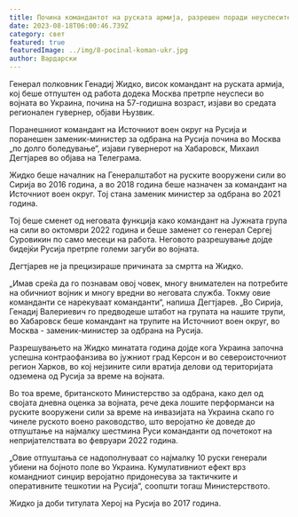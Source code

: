 ```yaml
---
title: Почина командантот на руската армија, разрешен поради неуспесите во Украина
date: 2023-08-18T06:00:46.739Z
category: свет
featured: true
featuredImage: ../img/8-pocinal-koman-ukr.jpg
author: Вардарски
---
```

Генерал полковник Генадиј Жидко, висок командант на руската армија, кој беше отпуштен од работа додека Москва претрпе неуспеси во војната во Украина, почина на 57-годишна возраст, изјави во средата регионален гувернер, објави Њузвик.

Поранешниот командант на Источниот воен округ на Русија и поранешен заменик-министер за одбрана на Русија почина во Москва „по долго боледување“, изјави гувернерот на Хабаровск, Михаил Дегтјарев во објава на Телеграма.

Жидко беше началник на Генералштабот на руските вооружени сили во Сирија во 2016 година, а во 2018 година беше назначен за командант на Источниот воен округ. Тој стана заменик министер за одбрана во 2021 година.

Тој беше сменет од неговата функција како командант на Јужната група на сили во октомври 2022 година и беше заменет со генерал Сергеј Суровикин по само месеци на работа. Неговото разрешување дојде бидејќи Русија претрпе големи загуби во војната.

Дегтјарев не ја прецизираше причината за смртта на Жидко.

„Имав среќа да го познавам овој човек, многу внимателен на потребите на обичниот војник и многу вредни во неговата служба. Токму овие команданти се нарекуваат команданти“, напиша Дегтјарев. „Во Сирија, Генадиј Валериевич го предводеше штабот на групата на нашите трупи, во Хабаровск беше командант на трупите на Источниот воен округ, во Москва - заменик-министер за одбрана на Русија.

Разрешувањето на Жидко минатата година дојде кога Украина започна успешна контраофанзива во јужниот град Керсон и во североисточниот регион Харков, во кој нејзините сили вратија делови од територијата одземена од Русија за време на војната.

Во тоа време, британското Министерство за одбрана, како дел од својата дневна оценка за војната, рече дека лошите перформанси на руските вооружени сили за време на инвазијата на Украина скапо го чинеле руското воено раководство, што веројатно ќе доведе до отпуштање на најмалку шестмина Руси команданти од почетокот на непријателствата во февруари 2022 година.

„Овие отпуштања се надополнуваат со најмалку 10 руски генерали убиени на бојното поле во Украина. Кумулативниот ефект врз командниот синџир веројатно придонесува за тактичките и оперативните тешкотии на Русија“, соопшти тогаш Министерството.

Жидко ја доби титулата Херој на Русија во 2017 година.